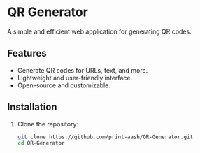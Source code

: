# QR Generator

A simple and efficient web application for generating QR codes.

## Features

- Generate QR codes for URLs, text, and more.
- Lightweight and user-friendly interface.
- Open-source and customizable.

## Installation

1. Clone the repository:

   ```bash
   git clone https://github.com/print-aash/QR-Generator.git
   cd QR-Generator
